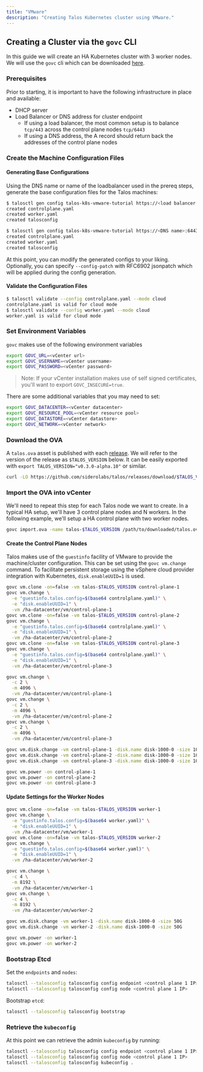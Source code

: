 ```yaml
---
title: "VMware"
description: "Creating Talos Kubernetes cluster using VMware."
---
```


## Creating a Cluster via the `govc` CLI

In this guide we will create an HA Kubernetes cluster with 3 worker nodes.
We will use the `govc` cli which can be downloaded [here](https://github.com/vmware/govmomi/tree/master/govc#installation).

### Prerequisites

Prior to starting, it is important to have the following infrastructure in place and available:

- DHCP server
- Load Balancer or DNS address for cluster endpoint
  - If using a load balancer, the most common setup is to balance `tcp/443` across the control plane nodes `tcp/6443`
  - If using a DNS address, the A record should return back the addresses of the control plane nodes

### Create the Machine Configuration Files

#### Generating Base Configurations

Using the DNS name or name of the loadbalancer used in the prereq steps, generate the base configuration files for the Talos machines:

```bash
$ talosctl gen config talos-k8s-vmware-tutorial https://<load balancer IP or DNS>:<port>
created controlplane.yaml
created worker.yaml
created talosconfig
```

```bash
$ talosctl gen config talos-k8s-vmware-tutorial https://<DNS name>:6443
created controlplane.yaml
created worker.yaml
created talosconfig
```

At this point, you can modify the generated configs to your liking.
Optionally, you can specify `--config-patch` with RFC6902 jsonpatch which will be applied during the config generation.

#### Validate the Configuration Files

```bash
$ talosctl validate --config controlplane.yaml --mode cloud
controlplane.yaml is valid for cloud mode
$ talosctl validate --config worker.yaml --mode cloud
worker.yaml is valid for cloud mode
```

### Set Environment Variables

`govc` makes use of the following environment variables

```bash
export GOVC_URL=<vCenter url>
export GOVC_USERNAME=<vCenter username>
export GOVC_PASSWORD=<vCenter password>
```

> Note: If your vCenter installation makes use of self signed certificates, you'll want to export `GOVC_INSECURE=true`.

There are some additional variables that you may need to set:

```bash
export GOVC_DATACENTER=<vCenter datacenter>
export GOVC_RESOURCE_POOL=<vCenter resource pool>
export GOVC_DATASTORE=<vCenter datastore>
export GOVC_NETWORK=<vCenter network>
```

### Download the OVA

A `talos.ova` asset is published with each [release](https://github.com/talos-systems/talos/releases).
We will refer to the version of the release as `$TALOS_VERSION` below.
It can be easily exported with `export TALOS_VERSION="v0.3.0-alpha.10"` or similar.

```bash
curl -LO https://github.com/siderolabs/talos/releases/download/$TALOS_VERSION/talos.ova
```

### Import the OVA into vCenter

We'll need to repeat this step for each Talos node we want to create.
In a typical HA setup, we'll have 3 control plane nodes and N workers.
In the following example, we'll setup a HA control plane with two worker nodes.

```bash
govc import.ova -name talos-$TALOS_VERSION /path/to/downloaded/talos.ova
```

#### Create the Control Plane Nodes

Talos makes use of the `guestinfo` facility of VMware to provide the machine/cluster configuration.
This can be set using the `govc vm.change` command.
To facilitate persistent storage using the vSphere cloud provider integration with Kubernetes, `disk.enableUUID=1` is used.

```bash
govc vm.clone -on=false -vm talos-$TALOS_VERSION control-plane-1
govc vm.change \
  -e "guestinfo.talos.config=$(base64 controlplane.yaml)" \
  -e "disk.enableUUID=1" \
  -vm /ha-datacenter/vm/control-plane-1
govc vm.clone -on=false -vm talos-$TALOS_VERSION control-plane-2
govc vm.change \
  -e "guestinfo.talos.config=$(base64 controlplane.yaml)" \
  -e "disk.enableUUID=1" \
  -vm /ha-datacenter/vm/control-plane-2
govc vm.clone -on=false -vm talos-$TALOS_VERSION control-plane-3
govc vm.change \
  -e "guestinfo.talos.config=$(base64 controlplane.yaml)" \
  -e "disk.enableUUID=1" \
  -vm /ha-datacenter/vm/control-plane-3
```

```bash
govc vm.change \
  -c 2 \
  -m 4096 \
  -vm /ha-datacenter/vm/control-plane-1
govc vm.change \
  -c 2 \
  -m 4096 \
  -vm /ha-datacenter/vm/control-plane-2
govc vm.change \
  -c 2 \
  -m 4096 \
  -vm /ha-datacenter/vm/control-plane-3
```

```bash
govc vm.disk.change -vm control-plane-1 -disk.name disk-1000-0 -size 10G
govc vm.disk.change -vm control-plane-2 -disk.name disk-1000-0 -size 10G
govc vm.disk.change -vm control-plane-3 -disk.name disk-1000-0 -size 10G
```

```bash
govc vm.power -on control-plane-1
govc vm.power -on control-plane-2
govc vm.power -on control-plane-3
```

#### Update Settings for the Worker Nodes

```bash
govc vm.clone -on=false -vm talos-$TALOS_VERSION worker-1
govc vm.change \
  -e "guestinfo.talos.config=$(base64 worker.yaml)" \
  -e "disk.enableUUID=1" \
  -vm /ha-datacenter/vm/worker-1
govc vm.clone -on=false -vm talos-$TALOS_VERSION worker-2
govc vm.change \
  -e "guestinfo.talos.config=$(base64 worker.yaml)" \
  -e "disk.enableUUID=1" \
  -vm /ha-datacenter/vm/worker-2
```

```bash
govc vm.change \
  -c 4 \
  -m 8192 \
  -vm /ha-datacenter/vm/worker-1
govc vm.change \
  -c 4 \
  -m 8192 \
  -vm /ha-datacenter/vm/worker-2
```

```bash
govc vm.disk.change -vm worker-1 -disk.name disk-1000-0 -size 50G
govc vm.disk.change -vm worker-2 -disk.name disk-1000-0 -size 50G
```

```bash
govc vm.power -on worker-1
govc vm.power -on worker-2
```

### Bootstrap Etcd

Set the `endpoints` and `nodes`:

```bash
talosctl --talosconfig talosconfig config endpoint <control plane 1 IP>,<control plane 2 IP>,<control plane 3 IP>
talosctl --talosconfig talosconfig config node <control plane 1 IP>
```

Bootstrap `etcd`:

```bash
talosctl --talosconfig talosconfig bootstrap
```

### Retrieve the `kubeconfig`

At this point we can retrieve the admin `kubeconfig` by running:

```bash
talosctl --talosconfig talosconfig config endpoint <control plane 1 IP>
talosctl --talosconfig talosconfig config node <control plane 1 IP>
talosctl --talosconfig talosconfig kubeconfig .
```

